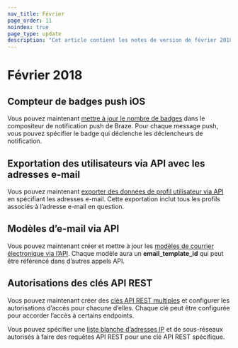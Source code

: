 ```yaml
---
nav_title: Février
page_order: 11
noindex: true
page_type: update
description: "Cet article contient les notes de version de février 2018."
---
```

# Février 2018

## Compteur de badges push iOS

Vous pouvez maintenant [mettre à jour le nombre de badges][89] dans le compositeur de notification push de Braze.
Pour chaque message push, vous pouvez spécifier le badge qui déclenche les déclencheurs de notification.

## Exportation des utilisateurs via API avec les adresses e-mail

Vous pouvez maintenant [exporter des données de profil utilisateur via API][88] en spécifiant les adresses e-mail.
Cette exportation inclut tous les profils associés à l’adresse e-mail en question.

## Modèles d’e-mail via API

Vous pouvez maintenant créer et mettre à jour les [modèles de courrier électronique via l’API][87]. Chaque modèle aura un **email_template_id** qui peut être référencé dans d’autres appels API.

## Autorisations des clés API REST

Vous pouvez maintenant créer des [clés API REST multiples][86] et configurer les autorisations d’accès pour chacune d’elles. Chaque clé peut être configurée pour accorder l’accès à certains endpoints.

Vous pouvez spécifier une [liste blanche d’adresses IP][85] et de sous-réseaux autorisés à faire des requêtes API REST pour une clé API REST spécifique.

[85]: {{site.baseurl}}/developer_guide/rest_api/basics/#api-ip-whitelisting
[86]: {{site.baseurl}}/developer_guide/rest_api/basics/#app-group-rest-api-keys
[87]: {{site.baseurl}}/developer_guide/rest_api/email_templates/#email-templates
[88]: {{site.baseurl}}/developer_guide/rest_api/export/#user-export
[89]: {{site.baseurl}}/help/best_practices/utilizing_badge_count/#utilizing-badge-count

